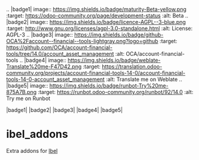 .. |badge1| image:: https://img.shields.io/badge/maturity-Beta-yellow.png
    :target: https://odoo-community.org/page/development-status
    :alt: Beta
.. |badge2| image:: https://img.shields.io/badge/licence-AGPL--3-blue.png
    :target: http://www.gnu.org/licenses/agpl-3.0-standalone.html
    :alt: License: AGPL-3
.. |badge3| image:: https://img.shields.io/badge/github-OCA%2Faccount--financial--tools-lightgray.png?logo=github
    :target: https://github.com/OCA/account-financial-tools/tree/14.0/account_asset_management
    :alt: OCA/account-financial-tools
.. |badge4| image:: https://img.shields.io/badge/weblate-Translate%20me-F47D42.png
    :target: https://translation.odoo-community.org/projects/account-financial-tools-14-0/account-financial-tools-14-0-account_asset_management
    :alt: Translate me on Weblate
.. |badge5| image:: https://img.shields.io/badge/runbot-Try%20me-875A7B.png
    :target: https://runbot.odoo-community.org/runbot/92/14.0
    :alt: Try me on Runbot

|badge1| |badge2| |badge3| |badge4| |badge5| 

# ibel_addons
Extra addons for [Ibel](https://github.com/Ibel-technology/ibel)
